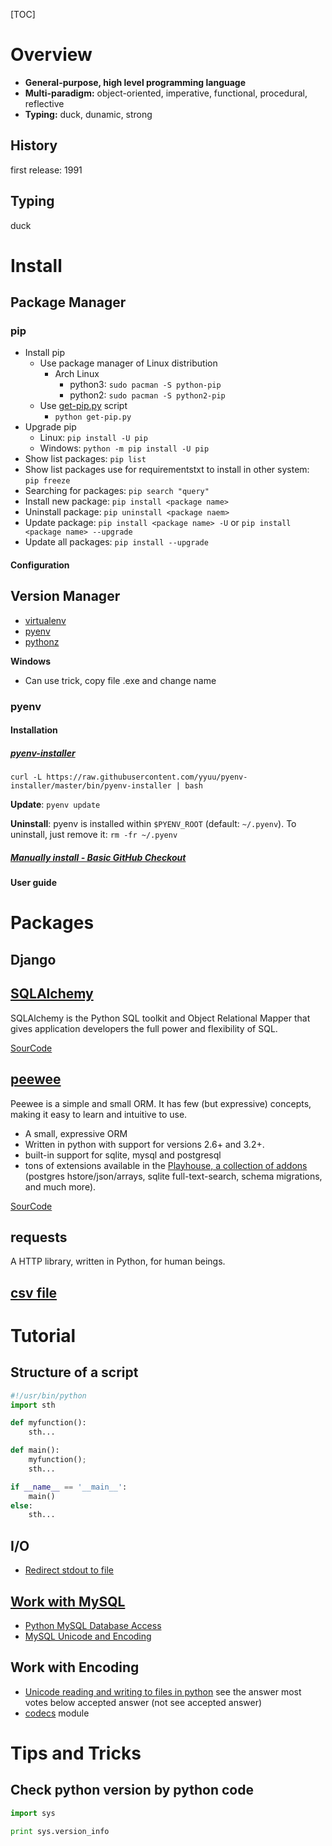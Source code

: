 [TOC]

# Overview
- **General-purpose, high level programming language**
- **Multi-paradigm:** object-oriented, imperative, functional, procedural, reflective
- **Typing:** duck, dunamic, strong

## History
first release: 1991

## Typing
duck

# Install
## Package Manager
### pip
- Install pip
	+ Use package manager of Linux distribution
		* Arch Linux
			- python3: `sudo pacman -S python-pip`
			- python2: `sudo pacman -S python2-pip`
	+ Use [get-pip.py](https://bootstrap.pypa.io/get-pip.py) script
		* `python get-pip.py`
- Upgrade pip
	+ Linux: `pip install -U pip`
	+ Windows: `python -m pip install -U pip`
- Show list packages: `pip list`
- Show list packages use for requirementstxt to install in other system: `pip freeze`
- Searching for packages: `pip search "query"`
- Install new package: `pip install <package name>`
- Uninstall package: `pip uninstall <package naem>`
- Update package: `pip install <package name> -U` or `pip install <package name> --upgrade`
- Update all packages: `pip install --upgrade`

#### Configuration


## Version Manager
- [virtualenv](https://pypi.python.org/pypi/virtualenv)
- [pyenv](https://github.com/yyuu/pyenv)
- [pythonz](https://github.com/saghul/pythonz)

**Windows**
- Can use trick, copy file .exe and change name

### pyenv
#### Installation
##### [pyenv-installer](https://github.com/yyuu/pyenv-installer)

`curl -L https://raw.githubusercontent.com/yyuu/pyenv-installer/master/bin/pyenv-installer | bash`

**Update**: `pyenv update`

**Uninstall**: pyenv is installed within `$PYENV_ROOT` (default: `~/.pyenv`). To uninstall, just remove it: `rm -fr ~/.pyenv`

##### [Manually install - Basic GitHub Checkout](https://github.com/yyuu/pyenv#basic-github-checkout)

#### User guide


# Packages
## Django
## [SQLAlchemy](http://www.sqlalchemy.org/)
SQLAlchemy is the Python SQL toolkit and Object Relational Mapper that gives application developers the full power and flexibility of SQL.

[SourCode](https://bitbucket.org/zzzeek/sqlalchemy)

## [peewee](http://peewee.readthedocs.org/en/latest/index.html)
Peewee is a simple and small ORM. It has few (but expressive) concepts, making it easy to learn and intuitive to use.
- A small, expressive ORM
- Written in python with support for versions 2.6+ and 3.2+.
- built-in support for sqlite, mysql and postgresql
- tons of extensions available in the [Playhouse, a collection of addons](http://peewee.readthedocs.org/en/latest/peewee/playhouse.html#playhouse) (postgres hstore/json/arrays, sqlite full-text-search, schema migrations, and much more).

[SourCode](https://github.com/coleifer/peewee)

## requests
A HTTP library, written in Python, for human beings.

## [csv file](http://softwarerecs.stackexchange.com/questions/7463/fastest-python-library-to-read-a-csv-file)


# Tutorial
## Structure of a script

```python
#!/usr/bin/python
import sth

def myfunction():
	sth...

def main():
	myfunction();
	sth...

if __name__ == '__main__':
	main()
else:
	sth...
```





## I/O
- [Redirect stdout to file](http://stackoverflow.com/questions/4675728/redirect-stdout-to-a-file-in-python)

## [Work with MySQL](http://stackoverflow.com/questions/372885/how-do-i-connect-to-a-mysql-database-in-python)
- [Python MySQL Database Access](http://www.tutorialspoint.com/python/python_database_access.htm)
- [MySQL Unicode and Encoding](http://stackoverflow.com/questions/8365660/python-mysql-unicode-and-encoding)

## Work with Encoding
- [Unicode reading and writing to files in python](http://stackoverflow.com/questions/491921/unicode-utf8-reading-and-writing-to-files-in-python?answertab=votes#tab-top) see the answer most votes below accepted answer (not see accepted answer)
- [codecs](https://docs.python.org/2/library/codecs.html) module

# Tips and Tricks
## Check python version by python code
```python
import sys

print sys.version_info
```

